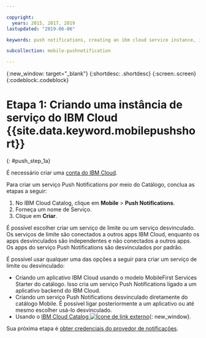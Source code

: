 ```yaml
---

copyright:
  years: 2015, 2017, 2019
lastupdated: "2019-06-06"

keywords: push notifications, creating an ibm cloud service instance, ibm cloud service

subcollection: mobile-pushnotification

---
```


{:new_window: target="_blank"}
{:shortdesc: .shortdesc}
{:screen:.screen}
{:codeblock:.codeblock}

# Etapa 1: Criando uma instância de serviço do IBM Cloud {{site.data.keyword.mobilepushshort}}
{: #push_step_1a}

É necessário criar uma [conta do IBM Cloud](https://cloud.ibm.com/).

Para criar um serviço Push Notifications por meio do Catálogo, conclua as etapas a seguir:

1. No IBM Cloud Catalog, clique em **Mobile** > **Push Notifications**.
2. Forneça um nome de Serviço. 
3. Clique em **Criar**. 

É possível escolher criar um serviço de limite ou um serviço desvinculado. Os serviços de limite são conectados a outros apps IBM Cloud, enquanto os apps desvinculados são independentes e não conectados a outros apps. Os apps do serviço Push Notifications são desvinculados por padrão.

É possível usar qualquer uma das opções a seguir para criar um serviço de limite ou desvinculado:

- Criando um aplicativo IBM Cloud usando o modelo MobileFirst Services Starter do catálogo. Isso cria um serviço Push Notifications ligado a um aplicativo backend do IBM Cloud.
- Criando um serviço Push Notifications desvinculado diretamente do catálogo Mobile. É possível ligar posteriormente a um aplicativo ou até mesmo escolher usá-lo desvinculado. 
- Usando o [IBM Cloud Catalog ![Ícone de link externo](../../icons/launch-glyph.svg "Ícone de link externo")](https://cloud.ibm.com/catalog/){: new_window}.

Sua próxima etapa é [obter credenciais do provedor de notificações](/docs/services/mobilepush?topic=mobile-pushnotification-push_step_1).




